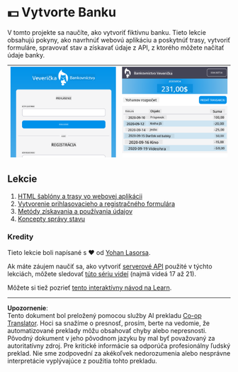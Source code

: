 <!--
CO_OP_TRANSLATOR_METADATA:
{
  "original_hash": "830359535306594b448db6575ce5cdee",
  "translation_date": "2025-08-27T22:00:08+00:00",
  "source_file": "7-bank-project/README.md",
  "language_code": "sk"
}
-->
# :dollar: Vytvorte Banku

V tomto projekte sa naučíte, ako vytvoriť fiktívnu banku. Tieto lekcie obsahujú pokyny, ako navrhnúť webovú aplikáciu a poskytnúť trasy, vytvoriť formuláre, spravovať stav a získavať údaje z API, z ktorého môžete načítať údaje banky.

| ![Screen1](../../../translated_images/screen1.baccbba0f1f93364672eb250d2fbd21574bb1caf79a2155022dc098a741cbdfe.sk.png) | ![Screen2](../../../translated_images/screen2.123c82a831a1d14ab2061994be2fa5de9cec1ce651047217d326d4773a6348e4.sk.png) |
|--------------------------------|--------------------------------|

## Lekcie

1. [HTML šablóny a trasy vo webovej aplikácii](1-template-route/README.md)
2. [Vytvorenie prihlasovacieho a registračného formulára](2-forms/README.md)
3. [Metódy získavania a používania údajov](3-data/README.md)
4. [Koncepty správy stavu](4-state-management/README.md)

### Kredity

Tieto lekcie boli napísané s :hearts: od [Yohan Lasorsa](https://twitter.com/sinedied).

Ak máte záujem naučiť sa, ako vytvoriť [serverové API](/7-bank-project/api/README.md) použité v týchto lekciách, môžete sledovať [túto sériu videí](https://aka.ms/NodeBeginner) (najmä videá 17 až 21).

Môžete si tiež pozrieť [tento interaktívny návod na Learn](https://aka.ms/learn/express-api).

---

**Upozornenie**:  
Tento dokument bol preložený pomocou služby AI prekladu [Co-op Translator](https://github.com/Azure/co-op-translator). Hoci sa snažíme o presnosť, prosím, berte na vedomie, že automatizované preklady môžu obsahovať chyby alebo nepresnosti. Pôvodný dokument v jeho pôvodnom jazyku by mal byť považovaný za autoritatívny zdroj. Pre kritické informácie sa odporúča profesionálny ľudský preklad. Nie sme zodpovední za akékoľvek nedorozumenia alebo nesprávne interpretácie vyplývajúce z použitia tohto prekladu.